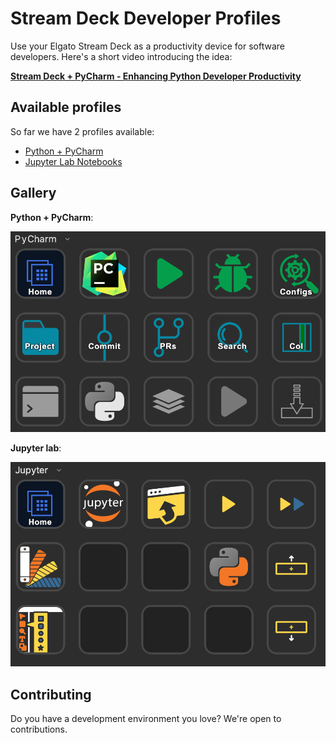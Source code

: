 # Stream Deck Developer Profiles

Use your Elgato Stream Deck as a productivity device for software developers. Here's a short video introducing the idea:

[**Stream Deck + PyCharm - Enhancing Python Developer Productivity**](https://www.youtube.com/watch?v=yaPer4f1QgM)

## Available profiles

So far we have 2 profiles available:

- [Python + PyCharm](./python/pycharm)
- [Jupyter Lab Notebooks](./python/jupyter)

## Gallery

**Python + PyCharm**:

![PyCharm](./python/pycharm/readme_resources/pycharm-screenshot.png)



**Jupyter lab**:

![PyCharm](./python/jupyter/readme_resources/jupyter-screenshot.png)



## Contributing

Do you have a development environment you love? We're open to contributions.



